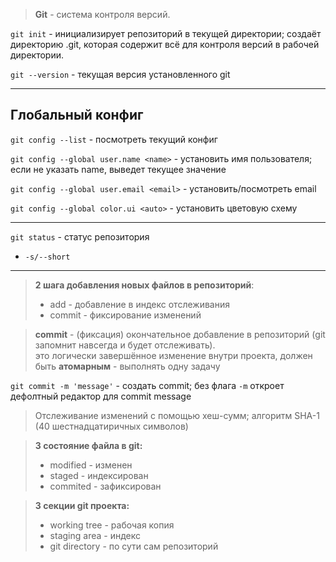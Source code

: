 > **Git** - система контроля версий.

```git init``` - инициализирует репозиторий в текущей директории; создаёт директорию .git, которая содержит всё для контроля версий в рабочей директории.

```git --version``` - текущая версия установленного git

___
## Глобальный конфиг

```git config --list``` - посмотреть текущий конфиг

```git config --global user.name <name>``` - установить имя пользователя; если не указать name, выведет текущее значение

```git config --global user.email <email>``` - установить/посмотреть email

```git config --global color.ui <auto>``` - установить цветовую схему

___

```git status``` - статус репозитория  
  - ```-s/--short```

___
> **2 шага добавления новых файлов в репозиторий**:
>   - add - добавление в индекс отслеживания
>   - commit - фиксирование изменений

> **commit** - (фиксация) окончательное добавление в репозиторий (git запомнит навсегда и будет отслеживать).  
> это логически завершённое изменение внутри проекта, должен быть **атомарным** - выполнять одну задачу

```git commit -m 'message'``` - создать commit; без флага `-m` откроет дефолтный редактор для commit message

> Отслеживание изменений с помощью хеш-сумм; алгоритм SHA-1 (40 шестнадцатиричных символов)

> **3 состояние файла в git:**
>   - modified - изменен
>   - staged - индексирован
>   - commited - зафиксирован

> **3 секции git проекта:**
>   - working tree - рабочая копия
>   - staging area - индекс
>   - git directory - по сути сам репозиторий

